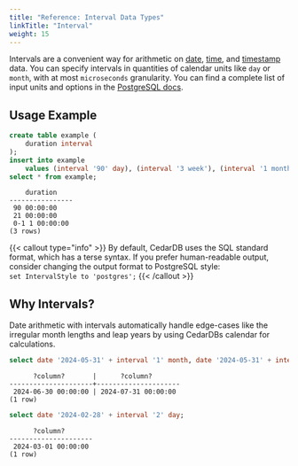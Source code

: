 ```yaml
---
title: "Reference: Interval Data Types"
linkTitle: "Interval"
weight: 15
---
```


Intervals are a convenient way for arithmetic on [date](../date), [time](../time), and [timestamp](../timestamp) data.
You can specify intervals in quantities of calendar units like `day` or `month`, with at most `microseconds`
granularity.
You can find a complete list of input units and options in the
[PostgreSQL docs](https://www.postgresql.org/docs/current/datatype-datetime.html#DATATYPE-INTERVAL-INPUT).

## Usage Example

```sql
create table example (
    duration interval
);
insert into example
    values (interval '90' day), (interval '3 week'), (interval '1 month 1 day');
select * from example;
```

```
    duration    
----------------
 90 00:00:00
 21 00:00:00
 0-1 1 00:00:00
(3 rows)
```

{{< callout type="info" >}}
By default, CedarDB uses the SQL standard format, which has a terse syntax.
If you prefer human-readable output, consider changing the output format to PostgreSQL style:  
`set IntervalStyle to 'postgres';`
{{< /callout >}}

## Why Intervals?

Date arithmetic with intervals automatically handle edge-cases like the irregular month lengths and leap years by
using CedarDBs calendar for calculations.

```sql
select date '2024-05-31' + interval '1' month, date '2024-05-31' + interval '2' month;
```

```
      ?column?       |      ?column?       
---------------------+---------------------
 2024-06-30 00:00:00 | 2024-07-31 00:00:00
(1 row)
```

```sql
select date '2024-02-28' + interval '2' day;
```

```
      ?column?       
---------------------
 2024-03-01 00:00:00
(1 row)
```

